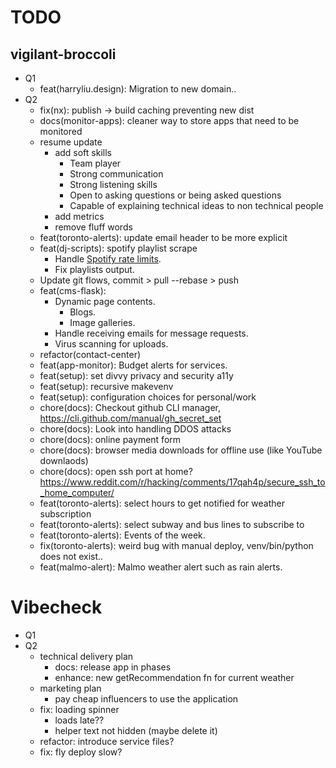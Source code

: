 # TODO

## vigilant-broccoli

- Q1
  - feat(harryliu.design): Migration to new domain..
- Q2
  - fix(nx): publish -> build caching preventing new dist
  - docs(monitor-apps): cleaner way to store apps that need to be monitored
  - resume update
    - add soft skills
      - Team player
      - Strong communication
      - Strong listening skills
      - Open to asking questions or being asked questions
      - Capable of explaining technical ideas to non technical people
    - add metrics
    - remove fluff words
  - feat(toronto-alerts): update email header to be more explicit
  - feat(dj-scripts): spotify playlist scrape
    - Handle [Spotify rate limits](https://developer.spotify.com/documentation/web-api/concepts/rate-limits).
    - Fix playlists output.
  - Update git flows, commit > pull --rebase > push
  - feat(cms-flask):
    - Dynamic page contents.
      - Blogs.
      - Image galleries.
    - Handle receiving emails for message requests.
    - Virus scanning for uploads.
  - refactor(contact-center)
  - feat(app-monitor): Budget alerts for services.
  - feat(setup): set divvy privacy and security a11y
  - feat(setup): recursive makevenv
  - feat(setup): configuration choices for personal/work
  - chore(docs): Checkout github CLI manager, https://cli.github.com/manual/gh_secret_set
  - chore(docs): Look into handling DDOS attacks
  - chore(docs): online payment form
  - chore(docs): browser media downloads for offline use (like YouTube downlaods)
  - chore(docs): open ssh port at home? https://www.reddit.com/r/hacking/comments/17qah4p/secure_ssh_to_home_computer/
  - feat(toronto-alerts): select hours to get notified for weather subscription
  - feat(toronto-alerts): select subway and bus lines to subscribe to
  - feat(toronto-alerts): Events of the week.
  - fix(toronto-alerts): weird bug with manual deploy, venv/bin/python does not exist..
  - feat(malmo-alert): Malmo weather alert such as rain alerts.

# Vibecheck

- Q1
- Q2
  - technical delivery plan
    - docs: release app in phases
    - enhance: new getRecommendation fn for current weather
  - marketing plan
    - pay cheap influencers to use the application
  - fix: loading spinner
    - loads late??
    - helper text not hidden (maybe delete it)
  - refactor: introduce service files?
  - fix: fly deploy slow?
